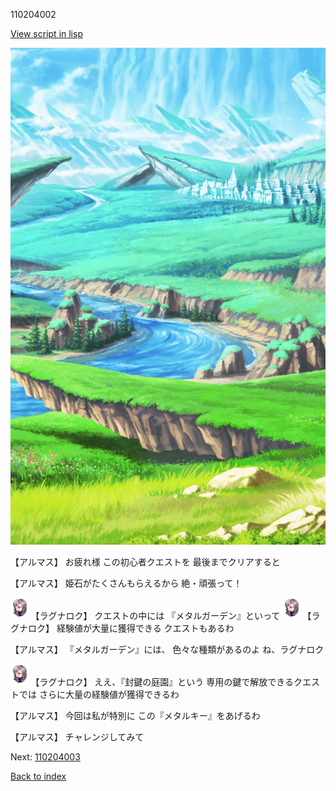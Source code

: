 110204002

[View script in lisp](../scripts/110204002.txt)

![plain.png](../images/backgrounds/plain.png)

【アルマス】
お疲れ様
この初心者クエストを
最後までクリアすると

【アルマス】
姫石がたくさんもらえるから
絶・頑張って！

<img src="../images/units/103611.png" alt="103611.png" height="34"/>
【ラグナロク】
クエストの中には
『メタルガーデン』といって

<img src="../images/units/103611.png" alt="103611.png" height="34"/>
【ラグナロク】
経験値が大量に獲得できる
クエストもあるわ

【アルマス】
『メタルガーデン』には、
色々な種類があるのよ
ね、ラグナロク

<img src="../images/units/103611.png" alt="103611.png" height="34"/>
【ラグナロク】
ええ、『封鍵の庭園』という
専用の鍵で解放できるクエストでは
さらに大量の経験値が獲得できるわ

【アルマス】
今回は私が特別に
この『メタルキー』をあげるわ

【アルマス】
チャレンジしてみて

Next: [110204003](110204003.md)

[Back to index](index.md)

